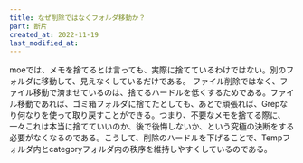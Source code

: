 ```yaml
---
title: なぜ削除ではなくフォルダ移動か？
part: 断片
created_at: 2022-11-19
last_modified_at: 
---
```


moeでは、メモを捨てるとは言っても、実際に捨てているわけではない。別のフォルダに移動して、見えなくしているだけである。
ファイル削除ではなく、ファイル移動で済ませているのは、捨てるハードルを低くするためである。ファイル移動であれば、ゴミ箱フォルダに捨てたとしても、あとで頑張れば、Grepなり何なりを使って取り戻すことができる。つまり、不要なメモを捨てる際に、一々これは本当に捨てていいのか、後で後悔しないか、という究極の決断をする必要がなくなるのである。こうして、削除のハードルを下げることで、Tempフォルダ内とcategoryフォルダ内の秩序を維持しやすくしているのである。
